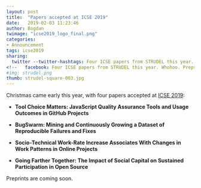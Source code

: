 ```yaml
---
layout: post
title:  "Papers accepted at ICSE 2019"
date:   2019-02-03 11:23:46
author: Bogdan
twimage: "icse2019_logo_final.png"
categories: 
- Announcement
tags: icse2019
sharing:
  twitter --twitter-hashtags: Four ICSE papers from STRUDEL this year. Whohoo. Preprints coming very soon
<!--   facebook: Four ICSE papers from STRUDEL this year. Whohoo. Preprints very soon -->
#img: strudel.png
thumb: strudel-square-003.jpg
---
```


Christmas came early this year, with four papers accepted at 
[ICSE 2019](https://conf.researchr.org/home/icse-2019):
<!--more-->

- **Tool Choice Matters: JavaScript Quality Assurance Tools and Usage Outcomes in GitHub Projects** 

- **BugSwarm: Mining and Continuously Growing a Dataset of Reproducible Failures and Fixes**

- **Socio-Technical Work-Rate Increase Associates With Changes in Work Patterns in Online Projects** 

- **Going Farther Together: The Impact of Social Capital on Sustained Participation in Open Source** 

Preprints are coming soon.